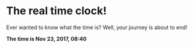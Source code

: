 # The real time clock!

Ever wanted to know what the time is? Well, your journey is about to end!

**The time is Nov 23, 2017, 08:40**